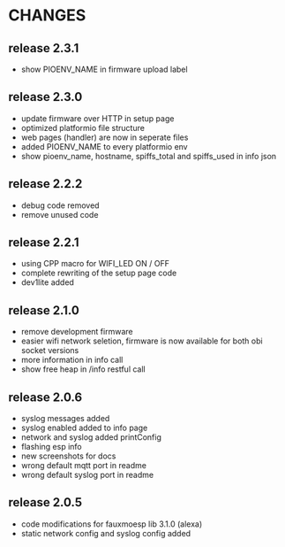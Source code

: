 # CHANGES

## release 2.3.1

- show PIOENV_NAME in firmware upload label

## release 2.3.0

- update firmware over HTTP in setup page
- optimized platformio file structure
- web pages (handler) are now in seperate files
- added PIOENV_NAME to every platformio env
- show pioenv_name, hostname, spiffs_total and spiffs_used in info json

## release 2.2.2

- debug code removed
- remove unused code

## release 2.2.1

- using CPP macro for WIFI_LED ON / OFF
- complete rewriting of the setup page code
- dev1lite added

## release 2.1.0

- remove development firmware
- easier wifi network seletion, firmware is now available for both obi socket versions
- more information in info call
- show free heap in /info restful call

## release 2.0.6

- syslog messages added
- syslog enabled added to info page
- network and syslog added printConfig
- flashing esp info
- new screenshots for docs
- wrong default mqtt port in readme
- wrong default syslog port in readme

## release 2.0.5

- code modifications for fauxmoesp lib 3.1.0 (alexa)
- static network config and syslog config added
